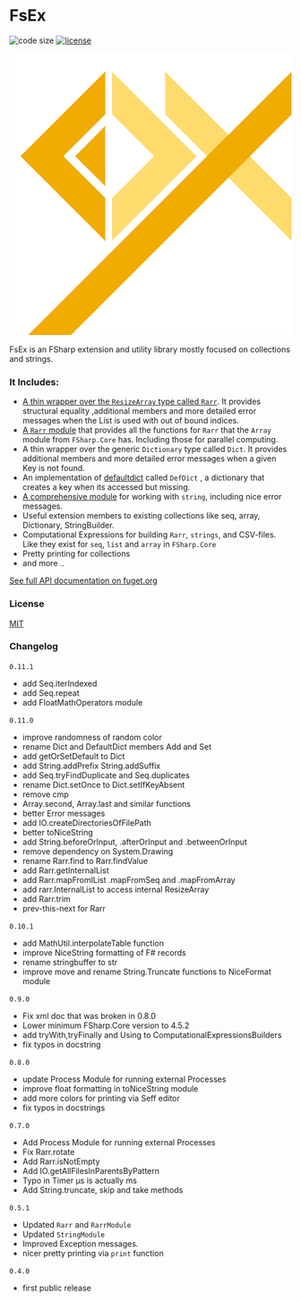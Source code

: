 

# FsEx

![code size](https://img.shields.io/github/languages/code-size/goswinr/FsEx.svg) 
[![license](https://img.shields.io/github/license/goswinr/FsEx)](LICENSE)

![Logo](https://raw.githubusercontent.com/goswinr/FsEx/main/Doc/logo.png)

FsEx is an FSharp extension and utility library mostly focused on collections and strings. 


### It Includes: 

- [A thin wrapper over the `ResizeArray` type called `Rarr`](https://www.fuget.org/packages/FsEx/0.11.0/lib/netstandard2.0/FsEx.dll/FsEx/Rarr%601). It provides structural equality ,additional members and more detailed error messages when the List is used with out of bound indices.
- [A `Rarr` module](https://www.fuget.org/packages/FsEx/0.11.0/lib/netstandard2.0/FsEx.dll/FsEx/RarrModule) that provides all the functions for `Rarr` that the  `Array` module from `FSharp.Core` has. Including those for parallel computing.
- A thin wrapper over the generic `Dictionary` type called `Dict`. It provides additional members and more detailed error messages when a given Key is not found.
- An implementation of [defaultdict](https://docs.python.org/3/library/collections.html#collections.defaultdict) called `DefDict` , a dictionary that creates a key when its accessed but missing.
- [A comprehensive module](https://www.fuget.org/packages/FsEx/0.11.0/lib/netstandard2.0/FsEx.dll/FsEx/StringModule) for working with `string`, including nice error messages.
- Useful extension members to existing collections like seq, array, Dictionary, StringBuilder.
- Computational Expressions for building `Rarr`, `strings`, and CSV-files. Like they exist for `seq`, `list` and `array` in `FSharp.Core` 
- Pretty printing for collections
- and more ..

[See full API documentation on fuget.org](https://www.fuget.org/packages/FsEx)

### License
[MIT](https://raw.githubusercontent.com/goswinr/FsEx/main/LICENSE.txt)

### Changelog

`0.11.1`
- add Seq.iterIndexed
- add Seq.repeat
- add FloatMathOperators module

`0.11.0`
- improve randomness of random color
- rename Dict and DefaultDict members Add and Set
- add getOrSetDefault to Dict
- add String.addPrefix String.addSuffix
- add Seq.tryFindDuplicate and Seq.duplicates
- rename Dict.setOnce to Dict.setIfKeyAbsent 
- remove cmp
- Array.second, Array.last and similar functions
- better Error messages
- add IO.createDirectoriesOfFilePath
- better toNiceString
- add String.beforeOrInput, .afterOrInput and .betweenOrInput
- remove dependency on System.Drawing
- rename Rarr.find to Rarr.findValue
- add Rarr.getInternalList
- add Rarr.mapFromIList .mapFromSeq and .mapFromArray
- add rarr.InternalList to access internal ResizeArray
- add Rarr.trim
- prev-this-next for Rarr

`0.10.1` 
- add MathUtil.interpolateTable function
- improve NiceString formatting of F# records
- rename stringbuffer to str
- improve move and rename String.Truncate functions to NiceFormat module

`0.9.0` 
- Fix xml doc that was broken in 0.8.0
- Lower minimum FSharp.Core version to  4.5.2
- add tryWith,tryFinally and Using to ComputationalExpressionsBuilders
- fix typos in docstring 

`0.8.0` 
- update Process Module for running external Processes
- improve float formatting in toNiceString module
- add more colors for printing via Seff editor
- fix typos in docstrings

`0.7.0` 
- Add Process Module for running external Processes
- Fix Rarr.rotate
- Add Rarr.isNotEmpty
- Add IO.getAllFilesInParentsByPattern
- Typo in Timer μs is actually  ms
- Add String.truncate, skip and take methods

`0.5.1` 
- Updated `Rarr` and `RarrModule`
- Updated `StringModule`
- Improved Exception messages.
- nicer pretty printing via `print` function
    
`0.4.0` 
- first public release